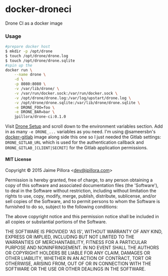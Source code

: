 # docker-droneci

Drone CI as a docker image

### Usage

``` sh
#prepare docker host
$ mkdir -p /opt/drone
$ touch /opt/drone/drone.log
$ touch /opt/drone/drone.sqlite
#spin up the 
docker run \
    --name drone \
    -d \
    -p 8080:8080 \
    -v /var/lib/drone/ \
    -v /var/run/docker.sock:/var/run/docker.sock \
    -v /opt/drone/drone.log:/var/log/upstart/drone.log \
    -v /opt/drone/drone.sqlite:/var/lib/drone/drone.sqlite \
    -e DRONE_FOO=foo \
    -e DRONE_BAR=bar \
    jpillora/drone-ci:0.1.0
```

Visit [Drone Setup](https://github.com/drone/drone#setup) and scroll down to the environment variables section. Add in as many `-e DRONE_...` variables as you need. I'm using @sameersbn's [docker-gitlab](https://github.com/sameersbn/docker-gitlab) image along side this one so I just needed the Gitlab settings: `DRONE_GITLAB_URL` which is used for the authentication callback and `DRONE_GITLAB_[CLIENT|SECRET]` for the Gitlab application permissions.

#### MIT License

Copyright &copy; 2015 Jaime Pillora &lt;dev@jpillora.com&gt;

Permission is hereby granted, free of charge, to any person obtaining
a copy of this software and associated documentation files (the
'Software'), to deal in the Software without restriction, including
without limitation the rights to use, copy, modify, merge, publish,
distribute, sublicense, and/or sell copies of the Software, and to
permit persons to whom the Software is furnished to do so, subject to
the following conditions:

The above copyright notice and this permission notice shall be
included in all copies or substantial portions of the Software.

THE SOFTWARE IS PROVIDED 'AS IS', WITHOUT WARRANTY OF ANY KIND,
EXPRESS OR IMPLIED, INCLUDING BUT NOT LIMITED TO THE WARRANTIES OF
MERCHANTABILITY, FITNESS FOR A PARTICULAR PURPOSE AND NONINFRINGEMENT.
IN NO EVENT SHALL THE AUTHORS OR COPYRIGHT HOLDERS BE LIABLE FOR ANY
CLAIM, DAMAGES OR OTHER LIABILITY, WHETHER IN AN ACTION OF CONTRACT,
TORT OR OTHERWISE, ARISING FROM, OUT OF OR IN CONNECTION WITH THE
SOFTWARE OR THE USE OR OTHER DEALINGS IN THE SOFTWARE.